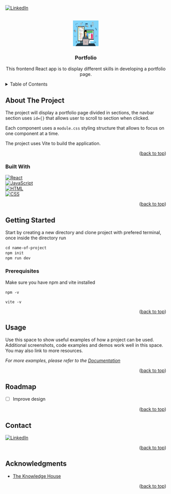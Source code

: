 <!-- https://www.markdownguide.org/basic-syntax/ -->
<a name="readme-top"></a>

[![LinkedIn][linkedin-shield]][linkedin-url]

<!-- PROJECT LOGO -->
<br />
<div align="center">
  <a href="https://github.com/dayofthetech">
    <img src="./assets/backendcoding.jpg" alt="Logo" width="80" height="80">
  </a>

<h3 align="center">Portfolio</h3>
  <p align="center">
    This frontend React app is to display different skills in developing a portfolio page.
    <br />
</div>

<!-- TABLE OF CONTENTS -->
<details>
  <summary>Table of Contents</summary>
  <ol>
    <li>
      <a href="#about-the-project">About The Project</a>
      <ul>
        <li><a href="#built-with">Built With</a></li>
      </ul>
    </li>
    <li>
      <a href="#getting-started">Getting Started</a>
      <ul>
        <li><a href="#prerequisites">Prerequisites</a></li>
        <li><a href="#installation">Installation</a></li>
      </ul>
    </li>
    <li><a href="#usage">Usage</a></li>
    <li><a href="#roadmap">Roadmap</a></li>
    <li><a href="#contact">Contact</a></li>
    <li><a href="#acknowledgments">Acknowledgments</a></li>
  </ol>
</details>

<!-- ABOUT THE PROJECT -->
## About The Project

The project will display a portfolio page divided in sections, the navbar section uses `id={}` that allows user to scroll to section when clicked.

Each component uses a `module.css` styling structure that allows to focus on one component at a time.

The project uses Vite to build the application.


<p align="right">(<a href="#readme-top">back to top</a>)</p>

### Built With

[![React][React.io]][React-url] <br>
[![JavaScript][Javascript.io]][Javascript-url] <br>
[![HTML][HTML.io]][HTML-url] <br>
[![CSS][CSS.io]][CSS-url] <br>


<p align="right">(<a href="#readme-top">back to top</a>)</p>

<!-- GETTING STARTED -->
## Getting Started

Start by creating a new directory and clone project with prefered terminal, once inside the directory run

```
cd name-of-project
npm init
npm run dev
```

### Prerequisites

Make sure you have npm and vite installed

```
npm -v
```

```
vite -v
```

<p align="right">(<a href="#readme-top">back to top</a>)</p>

<!-- USAGE EXAMPLES -->
## Usage

Use this space to show useful examples of how a project can be used. Additional screenshots, code examples and demos work well in this space. You may also link to more resources.

_For more examples, please refer to the [Documentation](https://example.com)_

<p align="right">(<a href="#readme-top">back to top</a>)</p>

<!-- ROADMAP -->
## Roadmap

* [ ] Improve design

<p align="right">(<a href="#readme-top">back to top</a>)</p>

<!-- CONTACT -->
## Contact

[![LinkedIn][linkedin-shield]][linkedin-url]

<p align="right">(<a href="#readme-top">back to top</a>)</p>

<!-- ACKNOWLEDGMENTS -->
## Acknowledgments

* [The Knowledge House](https://www.linkedin.com/school/theknowledgehouse/)

<p align="right">(<a href="#readme-top">back to top</a>)</p>

<!-- MARKDOWN LINKS & IMAGES -->
<!-- https://www.markdownguide.org/basic-syntax/#reference-style-links -->
[linkedin-shield]: https://img.shields.io/badge/LinkedIn-0077B5?style=for-the-badge&logo=linkedin&logoColor=white
[linkedin-url]: https://www.linkedin.com/in/albertoreyes2021/
[Javascript.io]:https://img.shields.io/badge/javascript-blue?logo=javascript
[Javascript-url]: https://developer.mozilla.org/en-US/docs/Web/JavaScript

[HTML.io]:https://img.shields.io/badge/HTML-239120?style=for-the-badge&logo=html5&logoColor=white
[HTML-url]:https://developer.mozilla.org/en-US/docs/Web/HTML

[React.io]:https://img.shields.io/badge/React-20232A?style=for-the-badge&logo=react&logoColor=61DAFB
[React-url]:https://react.dev/

[CSS.io]:https://img.shields.io/badge/CSS-239120?&style=for-the-badge&logo=css3&logoColor=white
[CSS-url]:https://developer.mozilla.org/en-US/docs/Web/CSS